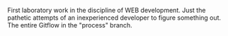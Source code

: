 First laboratory work in the discipline of WEB development. 
Just the pathetic attempts of an inexperienced developer to figure something out.
The entire Gitflow in the "process" branch.

